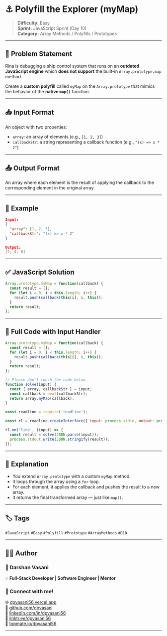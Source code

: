 # ⚓ Polyfill the Explorer (myMap)

> **Difficulty:** Easy  
> **Sprint:** JavaScript Sprint (Day 10)  
> **Category:** Array Methods / Polyfills / Prototypes

---

## 🧩 Problem Statement

Rina is debugging a ship control system that runs on an **outdated JavaScript engine** which **does not support** the built-in `Array.prototype.map` method.

Create a **custom polyfill** called `myMap` on the `Array.prototype` that mimics the behavior of the **native `map()`** function.

---

## 📥 Input Format

An object with two properties:
- `array`: an array of elements (e.g., `[1, 2, 3]`)
- `callbackStr`: a string representing a callback function (e.g., `"(x) => x * 2"`)

---

## 📤 Output Format

An array where each element is the result of applying the callback to the corresponding element in the original array.

---

## 🧪 Example

```json
Input:
{
  "array": [1, 2, 3],
  "callbackStr": "(x) => x * 2"
}

Output:
[2, 4, 6]
```

---

## ✅ JavaScript Solution

```js
Array.prototype.myMap = function(callback) {
  const result = [];
  for (let i = 0; i < this.length; i++) {
    result.push(callback(this[i], i, this));
  }
  return result;
};
```

---

## 📜 Full Code with Input Handler

```js
Array.prototype.myMap = function(callback) {
  const result = [];
  for (let i = 0; i < this.length; i++) {
    result.push(callback(this[i], i, this));
  }
  return result;
};

// Please don't touch the code below
function solve(input) {
  const { array, callbackStr } = input;
  const callback = eval(callbackStr);
  return array.myMap(callback);
}

const readline = require('readline');

const rl = readline.createInterface({ input: process.stdin, output: process.stdout });

rl.on('line', (input) => {
  const result = solve(JSON.parse(input));
  process.stdout.write(JSON.stringify(result));
});
```

---

## 🧠 Explanation

- You extend `Array.prototype` with a custom `myMap` method.
- It loops through the array using a `for` loop.
- For each element, it applies the callback and pushes the result to a new array.
- It returns the final transformed array — just like `map()`.

---

## 🏷️ Tags

`#JavaScript` `#Easy` `#Polyfill` `#Prototype` `#ArrayMethods` `#D10`

---

## 👨‍💻 Author

### 🚀 **Darshan Vasani**  
💡 **Full-Stack Developer | Software Engineer | Mentor**

### 🔗 Connect with me!
🌐 [dpvasani56.vercel.app](https://dpvasani56.vercel.app)  
🐙 [github.com/dpvasani](https://github.com/dpvasani)  
💼 [linkedin.com/in/dpvasani56](https://www.linkedin.com/in/dpvasani56/)  
🌳 [linktr.ee/dpvasani56](https://linktr.ee/dpvasani56)  
📢 [topmate.io/dpvasani56](https://topmate.io/dpvasani56)

---

